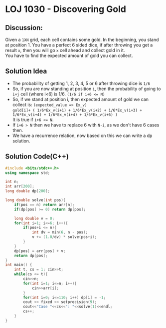 # **LOJ 1030 - Discovering Gold**
## **Discussion:**
Given a `1XN` grid, each cell contains some gold. In the beginning, you stand at position 1. You have a perfect 6 sided dice, if after throwing you get a result `x`, then you will go `x` cell ahead and collect gold in it. </br>
You have to find the expected amount of gold you can collect.



## **Solution Idea**
- The probability  of getting 1, 2, 3, 4, 5 or 6 after throwing dice is `1/6`
- So, if you are now standing at position `i`, then the probability of going to `i+j` cell (where i<6) is 1/6.
    `(1/6 if i+6 <= N)`
- So, if we stand at position i, then expected amount of gold we can collect is: `(expected_value => Ex_v)` </br>
    `gold[i]+ ( 1/6*Ex_v(i+1) + 1/6*Ex_v(i+2) + 1/6*Ex_v(i+3) + 1/6*Ex_v(i+4) + 1/6*Ex_v(i+4) + 1/6*Ex_v(i+6) )` </br>
    It is true if `i+6 <= N`.
- If `i+6 > N` then we have to replace 6 with `N-i`, as we don't have 6 cases then.
- We have a recurrence relation, now based on this we can write a dp solution.
    



## **Solution Code(C++)**
```C++
#include <bits/stdc++.h>
using namespace std;

int n; 
int arr[200];
long double dp[200];

long double solve(int pos){
    if(pos == n) return arr[n];
    if(dp[pos] >= 0) return dp[pos];

    long double v = 0;
    for(int i=1; i<=6; i++){
        if(pos+i <= n){
            int dv = min(6, n - pos);
            v += (1.0/dv) * solve(pos+i);
        }
    }
    dp[pos] = arr[pos] + v;
    return dp[pos];
}
int main() {
    int t, cs = 1; cin>>t;
    while(cs <= t){
        cin>>n;
        for(int i=1; i<=n; i++){
            cin>>arr[i];
        }
        for(int i=0; i<=110; i++) dp[i] = -1;
        cout << fixed << setprecision(9);
        cout<<"Case "<<cs<<": "<<solve(1)<<endl;
        cs++;
    }
}
```
